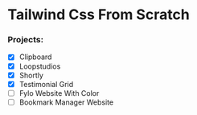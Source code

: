 # Tailwind Css From Scratch

### Projects:

- [x] Clipboard
- [x] Loopstudios
- [x] Shortly
- [x] Testimonial Grid
- [ ] Fylo Website With Color
- [ ] Bookmark Manager Website